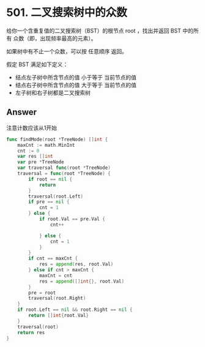 # 501. 二叉搜索树中的众数

给你一个含重复值的二叉搜索树（BST）的根节点 root ，找出并返回 BST 中的所有 众数（即，出现频率最高的元素）。

如果树中有不止一个众数，可以按 任意顺序 返回。

假定 BST 满足如下定义：

- 结点左子树中所含节点的值 小于等于 当前节点的值
- 结点右子树中所含节点的值 大于等于 当前节点的值
- 左子树和右子树都是二叉搜索树

## Answer

注意计数应该从1开始

```go
func findMode(root *TreeNode) []int {
	maxCnt := math.MinInt
	cnt := 0
	var res []int
	var pre *TreeNode
	var traversal func(root *TreeNode)
	traversal = func(root *TreeNode) {
		if root == nil {
			return
		}
		traversal(root.Left)
		if pre == nil {
			cnt = 1
		} else {
			if root.Val == pre.Val {
				cnt++

			} else {
				cnt = 1
			}
		}
		if cnt == maxCnt {
			res = append(res, root.Val)
		} else if cnt > maxCnt {
			maxCnt = cnt
			res = append([]int{}, root.Val)
		}
		pre = root
		traversal(root.Right)
	}
	if root.Left == nil && root.Right == nil {
		return []int{root.Val}
	}
	traversal(root)
	return res
}
```